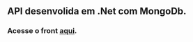 ## API desenvolida em .Net com MongoDb.

### Acesse o front [aqui]([https://](https://github.com/Thiago-Maia/cost-front)).